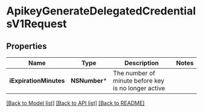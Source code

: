 # ApikeyGenerateDelegatedCredentialsV1Request

## Properties
Name | Type | Description | Notes
------------ | ------------- | ------------- | -------------
**iExpirationMinutes** | **NSNumber*** | The number of minute before key is no longer active | 

[[Back to Model list]](../README.md#documentation-for-models) [[Back to API list]](../README.md#documentation-for-api-endpoints) [[Back to README]](../README.md)


